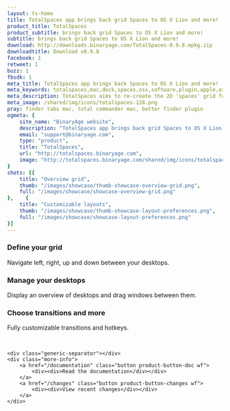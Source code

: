 ```yaml
---
layout: ts-home
title: TotalSpaces app brings back grid Spaces to OS X Lion and more!
product_title: TotalSpaces
product_subtitle: brings back grid Spaces to OS X Lion and more!
subtitle: brings back grid Spaces to OS X Lion and more!
download: http://downloads.binaryage.com/TotalSpaces-0.9.8.mpkg.zip
downloadtitle: Download v0.9.8
facebook: 1
retweet: 1
buzz: 1
fbsdk: 1
meta_title: TotalSpaces app brings back Spaces to OS X Lion and more!
meta_keywords: totalspaces,mac,dock,spaces,osx,software,plugin,apple,extension,utility,macosx,apps,tools,tabs,productivity,app,hacks,application,utilities,simbl,binaryage
meta_description: TotalSpaces aims to re-create the 2D 'spaces' grid functionality that was removed from OSX Lion.
meta_image: /shared/img/icons/totalspaces-128.png
pray: finder tabs mac, total commander mac, better finder plugin
ogmeta: {
    site_name: "BinaryAge website",
    description: "TotalSpaces app brings back grid Spaces to OS X Lion and more!",
    email: "support@binaryage.com",
    type: "product",
    title: "TotalSpaces",
    url: "http://totalspaces.binaryage.com",
    image: "http://totalspaces.binaryage.com/shared/img/icons/totalspaces-256.png"
}
shots: [{
    title: "Overview grid",
    thumb: "/images/showcase/thumb-showcase-overview-grid.png",
    full: "/images/showcase/showcase-overview-grid.png"
},    {
    title: "Customizable layouts",
    thumb: "/images/showcase/thumb-showcase-layout-preferences.png",
    full: "/images/showcase/showcase-layout-preferences.png"
}]
---
```

 
<div class="main-content">
    <div class="features-separator"></div>
    <div class="highlights">
        <div class="highlight" data-showcase="2">
            <div class="highlight-icon hoverable" title="read more about the grid of desktops">
                <a href="/layout">
                    <div class="thumb-grid"></div>
                </a>
            </div>
            <div class="highlight-content wf">
                <h3>Define your grid</h3>
                <p>Navigate left, right, up and down between your desktops.</p>
            </div>
        </div>
        <div class="highlight" data-showcase="1">
            <div class="highlight-icon hoverable" title="read more about the overview">
                <a href="/overview">
                    <div class="thumb-overview"></div>
                </a>
            </div>
            <div class="highlight-content wf">
                <h3>Manage your desktops</h3>
                <p>Display an overview of desktops and drag windows between them.</p>
            </div>
        </div>
        <div class="highlight last" data-showcase="3">
            <div class="highlight-icon hoverable" title="read more about transitions">
                <a href="/transitions">
                    <div class="thumb-transitions"></div>
                </a>
            </div>
            <div class="highlight-content wf">
                <h3>Choose transitions and more</h3>
                <p>Fully customizable transitions and hotkeys.</p>
            </div>
        </div>
        <br class="clear"/>
    </div>

    <div class="generic-separator"></div>
    <div class="more-info">
        <a href="/documentation" class="button product-button-doc wf">
            <div><div>Read the documentation</div></div>
        </a>
        <a href="/changes" class="button product-button-changes wf">
            <div><div>View recent changes</div></div>
        </a>
    </div>
</div>